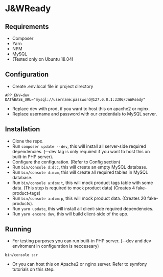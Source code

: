 # J&WReady

## Requirements

* Composer
* Yarn
* NPM
* MySQL
* (Tested only on Ubuntu 18.04)

## Configuration

* Create .env.local file in project directory
```
APP_ENV=dev
DATABASE_URL="mysql://username:password@127.0.0.1:3306/JnWReady"
```
* Replace dev with prod, if you want to host this on apache2 or nginx.
* Replace username and password with our credentials to MySQL server.

## Installation

* Clone the repo.
* Run `composer update --dev`, this will install all server-side required dependencies.
(--dev tag is only required if you want to host this on built-in PHP server).
* Configure the configuration. (Refer to Config section)
* Run `bin/console d:d:c`, this will create an empty MySQL database.
* Run `bin/console d:m:m`, this will create all required tables in MySQL database.
* Run `bin/console a:d:m:t`, this will mock product tags table with some data. (This step is required to mock product data) (Creates 4 fake-product-tags)
* Run `bin/console a:d:m:p`, this will mock product data. (Creates 20 fake-products).
* Run `yarn update`, this will install all client-side required dependencies.
* Run `yarn encore dev`, this will build client-side of the app.

## Running
* For testing purposes you can run built-in PHP server. (--dev and dev enviroment in configuration is necceseary)
```
bin/console s:r
```

* Or you can host this on Apache2 or nginx server. Refer to symfony tutorials on this step.